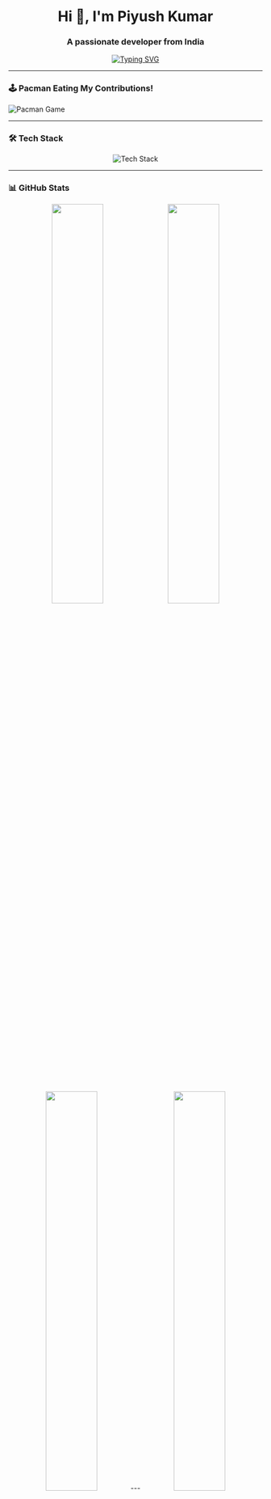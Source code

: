<h1 align="center">Hi 👋, I'm Piyush Kumar</h1>
<h3 align="center">A passionate developer from India</h3>

<p align="center">
  <a href="https://git.io/typing-svg">
    <img src="https://readme-typing-svg.demolab.com?font=Fira+Code&pause=1000&width=435&lines=Welcome+to+my+GitHub+Profile!;Let's+code+and+create+magic+%F0%9F%94%A5" alt="Typing SVG" />
  </a>
</p>

---

### 🕹️ Pacman Eating My Contributions!
![Pacman Game](https://raw.githubusercontent.com/PiYuShKuMaR999/PiYuShKuMaR999/main/assets/pacman-contribution.svg)

---

### 🛠️ Tech Stack
<div align="center">
  <img src="https://skillicons.dev/icons?i=js,ts,react,nodejs,python,java,aws,git,github,vscode" alt="Tech Stack" />
</div>

---

### 📊 GitHub Stats
<div align="center">
  <img src="https://github-readme-stats.vercel.app/api?username=PiYuShKuMaR999&show_icons=true&theme=radical" width="45%" />
  <img src="https://github-readme-streak-stats.herokuapp.com/?user=PiYuShKuMaR999&theme=radical" width="45%" />
</div>

<div align="center">
  <img src="https://github-readme-stats.vercel.app/api/top-langs/?username=PiYuShKuMaR999&layout=compact&theme=radical" width="45%" />
  ---
  <img src="https://github-profile-trophy.vercel.app/?username=PiYuShKuMaR999&theme=radical&margin-w=15" width="45%" />
</div>

---

### 🌟 Featured Projects
- **[Project 1](https://github.com/PiYuShKuMaR999/project1)** - Short description
- **[Project 2](https://github.com/PiYuShKuMaR999/project2)** - Short description

---

### 🤝 Connect With Me
<p align="center">
  <a href="https://linkedin.com/in/yourprofile" target="_blank">
    <img src="https://img.shields.io/badge/LinkedIn-0077B5?style=for-the-badge&logo=linkedin&logoColor=white" alt="LinkedIn" />
  </a>
  <a href="https://twitter.com/yourhandle" target="_blank">
    <img src="https://img.shields.io/badge/Twitter-1DA1F2?style=for-the-badge&logo=twitter&logoColor=white" alt="Twitter" />
  </a>
  <a href="mailto:youremail@example.com">
    <img src="https://img.shields.io/badge/Gmail-D14836?style=for-the-badge&logo=gmail&logoColor=white" alt="Gmail" />
  </a>
</p>

---

<p align="center">
  <img src="https://komarev.com/ghpvc/?username=PiYuShKuMaR999&label=Profile%20views&color=0e75b6&style=flat" alt="Piyush's Profile Views" /> 
</p>
